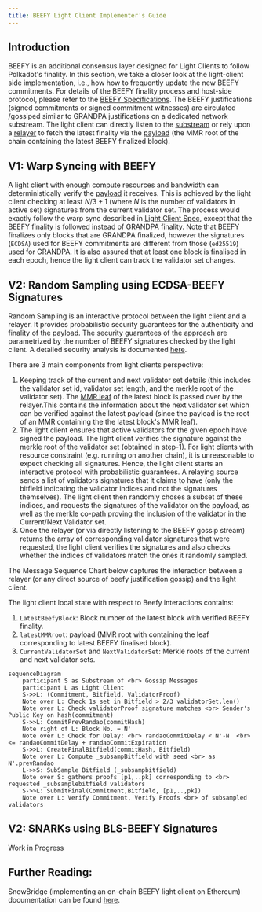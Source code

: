 ```yaml
---
title: BEEFY Light Client Implementer's Guide
---
```


## Introduction

BEEFY is an additional consensus layer designed for Light Clients to follow Polkadot's finality. In this section, we take a closer look at the light-client side implementation, i.e., how how to frequently update the new BEEFY commitments. For details of the BEEFY finality process and host-side protocol, please refer to the [BEEFY Specifications](https://spec.polkadot.network/sect-finality#sect-grandpa-beefy). 
The BEEFY justifications (signed commitments or signed commitment witnesses) are circulated /gossiped similar to GRANDPA justifications on a dedicated network substream. The light client can directly listen to the [substream](https://spec.polkadot.network/chap-networking#sect-protocols-substreams) or rely upon a [relayer](https://spec.polkadot.network/sect-finality#defn-beefy-relayer) to fetch the latest finality  via the [payload](https://spec.polkadot.network/sect-finality#defn-beefy-payload) (the MMR root  of the chain containing the latest BEEFY finalized block). 

## V1: Warp Syncing with BEEFY
A light client with enough compute resources and bandwidth can deterministically verify the [payload](https://spec.polkadot.network/sect-finality#defn-beefy-payload) it receives. This is achieved by the light client checking at least $N/3 +1$ (where $N$ is the number of validators in active set) signatures from the current validator set. The process would exactly follow the warp sync described in [Light Client Spec](https://spec.polkadot.network/sect-lightclient#sect-sync-warp-lightclient), except that the BEEFY finality is followed instead of GRANDPA finality. Note that BEEFY finalizes only blocks that are GRANDPA finalized, however the signatures (`ECDSA`) used for BEEFY commitments are  different from those (`ed25519`) used for GRANDPA. It is also assured that at least one block is finalised in each epoch, hence the light client can track the validator set changes. 


## V2: Random Sampling using ECDSA-BEEFY Signatures
Random Sampling is an interactive protocol between the light client and a relayer. It provides probabilistic security guarantees for the authenticity and finality of the payload. The security guarantees of the approach are parametrized by the number of BEEFY signatures checked by the light client. A detailed security analysis is documented [here](https://hackmd.io/ZN2axLa7R8Gy8BVsNMGmyg).
 
There are 3 main components from light clients perspective:
1. Keeping track of the current and next validator set details (this includes the validator set id, validator set length, and the merkle root of the validator set). The [MMR leaf](https://spec.polkadot.network/sect-finality#defn-beefy-payload) of the latest block is passed over by the relayer.This contains the information about the next validator set which can be verified against the latest payload (since the payload is the root of an MMR containing the the latest block's MMR leaf). 
2. The light client ensures that active validators for the given epoch have signed the payload. The light client verifies the signature against the merkle root of the validator set (obtained in step-1). For light clients with resource constraint (e.g. running on another chain), it is unreasonable to expect checking all signatures. Hence, the light client starts an interactive protocol with probabilistic guarantees. A relaying source sends a list of validators signatures that it claims to have (only the bitfield indicating the validator indices and not the signatures themselves). The light client then randomly choses a subset of these indices, and requests the signatures of the validator on the payload, as well as the merkle co-path proving the inclusion of the validator in the Current/Next Validator set.
3. Once the relayer (or via directly listening to the BEEFY gossip stream) returns the array of corresponding validator signatures that were requested, the light client verifies the signatures and also checks whether the indices of validators match the ones it randomly sampled. 


The Message Sequence Chart below captures the interaction between a relayer (or any direct source of beefy justification gossip) and the light client. 

The light client local state with respect to Beefy interactions contains:
1. `LatestBeefyBlock`: Block number of the latest block with verified BEEFY finality.
2.  `latestMMRroot`: payload (MMR root with containing the leaf corresponding to latest BEEFY finalised block). 
3.  `CurrentValidatorSet` and `NextValidatorSet`: Merkle roots of the current and next validator sets. 

```mermaid
sequenceDiagram
    participant S as Substream of <br> Gossip Messages
    participant L as Light Client
    S->>L: (Commitment, Bitfield, ValidatorProof)
    Note over L: Check 1s set in Bitfield > 2/3 validatorSet.len() 
    Note over L: Check validatorProof signature matches <br> Sender's Public Key on hash(commitment)
    S->>L: CommitPrevRandao(commitHash)
    Note right of L: Block No. = N' 
    Note over L: Check for Delay: <br> randaoCommitDelay < N'-N  <br> <= randaoCommitDelay + randaoCommitExpiration
    S->>L: CreateFinalBitfield(commitHash, Bitfield) 
    Note over L: Compute _subsampBitfield with seed <br> as N'.prevRandao
    L->>S: SubSample Bitfield (_subsampbitfield)
    Note over S: gathers proofs [p1,..pk] corresponding to <br> requested _subsamplebitfield validators
    S->>L: SubmitFinal(Commitment,Bitfield, [p1,..,pk])
    Note over L: Verify Commitment, Verify Proofs <br> of subsampled validators
```

## V2: SNARKs using BLS-BEEFY Signatures
Work in Progress

## Further Reading:
SnowBridge (implementing an on-chain BEEFY light client on Ethereum) documentation can be found [here](https://docs.snowbridge.network/architecture/verification/polkadot). 

